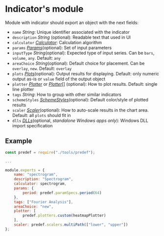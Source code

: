 # Indicator's module

Module with indicator should export an object with the next fields:

* `name` _String_: Unique identifier associated with the indicator
* `description` _String_ (optional): Readable text that used in UI
* `calculator` [_Calculator_](calculator.md): Calculation algorithm
* `params` [_Params_](params.md)(optional): Set of input parameters
* `inputType` _String_(optional): Expected type of input series. Can be `bars`, `volume`, `any`. Default: `any`
* `areaChoice` _String_(optional): Default choice for placement. Can be `overlay`, `new`. Default: `overlay`
* `plots` [_Plots_](plots.md)(optional): Output results for displaying. Default: only numeric output as-is or `value` field of the output object
* `plotter` [_Plotter_](plotter.md) or [_Plotter_](plotter.md)[] (optional): How to plot results. Default: single line plotter
* `tags` _String_[](optional): How to group with other similar indicators
* `schemeStyles` [_SchemeStyles_](scheme-styles.md)(optional): Default color/style of plotted results
* `scaler` [_Scaler_](scaler.md)(optional): How to auto-scale results in the chart area. Default: all `plots` should fit in
* `dlls` [_DLLs_](dlls.md)(optional, _standalone Windows apps only_): Windows DLL import specification

## Example

```javascript
const predef = require("./tools/predef");

...

module.exports = {
    name: "spectrogram",
    description: "Spectrogram",
    calculator: spectrogram,
    params: {
        period: predef.paramSpecs.period(64)
    },
    tags: ["Fourier Analysis"],
    areaChoice: "new",
    plotter: [
        predef.plotters.custom(heatmapPlotter)
    ],
    scaler: predef.scalers.multiPath(["lower", "upper"])
};
```
